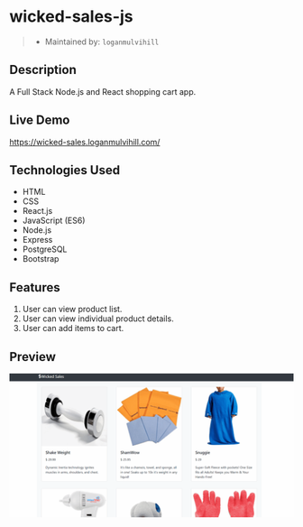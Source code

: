 # wicked-sales-js
> - Maintained by: `loganmulvihill`

## Description
A Full Stack Node.js and React shopping cart app.

## Live Demo
https://wicked-sales.loganmulvihill.com/

## Technologies Used
 - HTML
 - CSS
 - React.js
 - JavaScript (ES6)
 - Node.js
 - Express
 - PostgreSQL
 - Bootstrap

## Features
1. User can view product list.
2. User can view individual product details.
3. User can add items to cart.

## Preview
 <img src="server/public/images/wicked-sales-example.gif">
